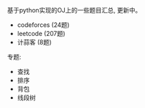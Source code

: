 基于python实现的OJ上的一些题目汇总, 更新中。

+ codeforces (24题)
+ leetcode (207题)
+ 计蒜客 (8题)

专题:

+ 查找
+ 排序
+ 背包
+ 线段树
